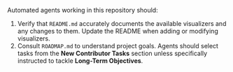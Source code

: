 Automated agents working in this repository should:

1. Verify that `README.md` accurately documents the available visualizers and any changes to them. Update the README when adding or modifying visualizers.
2. Consult `ROADMAP.md` to understand project goals. Agents should select tasks from the **New Contributor Tasks** section unless specifically instructed to tackle **Long-Term Objectives**.
